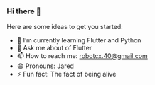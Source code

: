 ### Hi there 👋

Here are some ideas to get you started:

- 🌱 I’m currently learning Flutter and Python
- 💬 Ask me about of Flutter
- 📫 How to reach me: robotcx.40@gmail.com
- 😄 Pronouns: Jared
- ⚡ Fun fact: The fact of being alive

